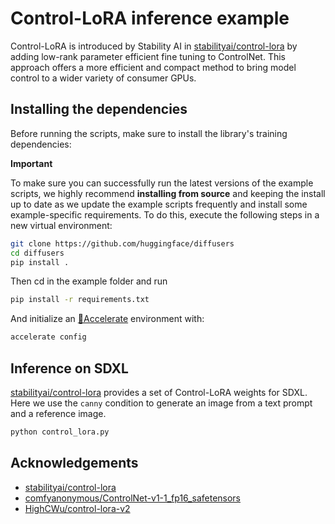 # Control-LoRA inference example

Control-LoRA is introduced by Stability AI in [stabilityai/control-lora](https://huggingface.co/stabilityai/control-lora) by adding low-rank parameter efficient fine tuning to ControlNet. This approach offers a more efficient and compact method to bring model control to a wider variety of consumer GPUs.

## Installing the dependencies

Before running the scripts, make sure to install the library's training dependencies:

**Important**

To make sure you can successfully run the latest versions of the example scripts, we highly recommend **installing from source** and keeping the install up to date as we update the example scripts frequently and install some example-specific requirements. To do this, execute the following steps in a new virtual environment:
```bash
git clone https://github.com/huggingface/diffusers
cd diffusers
pip install .
```

Then cd in the example folder  and run
```bash
pip install -r requirements.txt
```

And initialize an [🤗Accelerate](https://github.com/huggingface/accelerate/) environment with:

```bash
accelerate config
```

## Inference on SDXL

[stabilityai/control-lora](https://huggingface.co/stabilityai/control-lora) provides a set of Control-LoRA weights for SDXL. Here we use the `canny` condition to generate an image from a text prompt and a reference image.

```bash
python control_lora.py
```

## Acknowledgements

- [stabilityai/control-lora](https://huggingface.co/stabilityai/control-lora)
- [comfyanonymous/ControlNet-v1-1_fp16_safetensors](https://huggingface.co/comfyanonymous/ControlNet-v1-1_fp16_safetensors)
- [HighCWu/control-lora-v2](https://github.com/HighCWu/control-lora-v2)